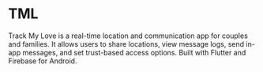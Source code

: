 # TML
Track My Love is a real-time location and communication app for couples and families. It allows users to share locations, view message logs, send in-app messages, and set trust-based access options. Built with Flutter and Firebase for Android.

